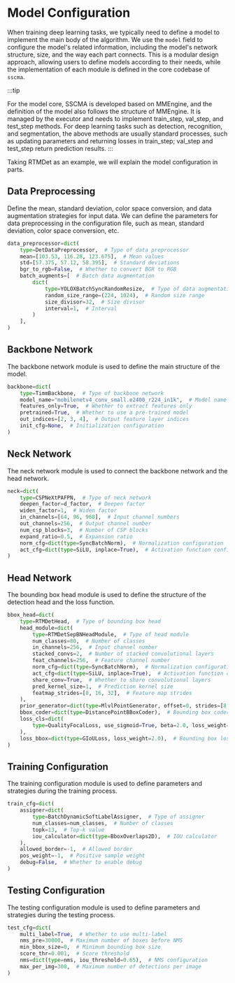 # Model Configuration

When training deep learning tasks, we typically need to define a model to implement the main body of the algorithm. We use the `model` field to configure the model's related information, including the model's network structure, size, and the way each part connects. This is a modular design approach, allowing users to define models according to their needs, while the implementation of each module is defined in the core codebase of `sscma`.

:::tip

For the model core, SSCMA is developed based on MMEngine, and the definition of the model also follows the structure of MMEngine. It is managed by the executor and needs to implement train_step, val_step, and test_step methods. For deep learning tasks such as detection, recognition, and segmentation, the above methods are usually standard processes, such as updating parameters and returning losses in train_step; val_step and test_step return prediction results.
:::

Taking RTMDet as an example, we will explain the model configuration in parts.

## Data Preprocessing

Define the mean, standard deviation, color space conversion, and data augmentation strategies for input data. We can define the parameters for data preprocessing in the configuration file, such as mean, standard deviation, color space conversion, etc.

```python
data_preprocessor=dict(
    type=DetDataPreprocessor,  # Type of data preprocessor
    mean=[103.53, 116.28, 123.675],  # Mean values
    std=[57.375, 57.12, 58.395],  # Standard deviations
    bgr_to_rgb=False,  # Whether to convert BGR to RGB
    batch_augments=[  # Batch data augmentation
        dict(
            type=YOLOXBatchSyncRandomResize,  # Type of data augmentation
            random_size_range=(224, 1024),  # Random size range
            size_divisor=32,  # Size divisor
            interval=1,  # Interval
        )
    ],
)
```

## Backbone Network

The backbone network module is used to define the main structure of the model.

```python
backbone=dict(
    type=TimmBackbone,  # Type of backbone network
    model_name="mobilenetv4_conv_small.e2400_r224_in1k",  # Model name
    features_only=True,  # Whether to extract features only
    pretrained=True,  # Whether to use a pre-trained model
    out_indices=[2, 3, 4],  # Output feature layer indices
    init_cfg=None,  # Initialization configuration
)
```

## Neck Network

The neck network module is used to connect the backbone network and the head network.

```python
neck=dict(
    type=CSPNeXtPAFPN,  # Type of neck network
    deepen_factor=d_factor,  # Deepen factor
    widen_factor=1,  # Widen factor
    in_channels=[64, 96, 960],  # Input channel numbers
    out_channels=256,  # Output channel number
    num_csp_blocks=3,  # Number of CSP blocks
    expand_ratio=0.5,  # Expansion ratio
    norm_cfg=dict(type=SyncBatchNorm),  # Normalization configuration
    act_cfg=dict(type=SiLU, inplace=True),  # Activation function configuration
)
```

## Head Network

The bounding box head module is used to define the structure of the detection head and the loss function.

```python
bbox_head=dict(
    type=RTMDetHead,  # Type of bounding box head
    head_module=dict(
        type=RTMDetSepBNHeadModule,  # Type of head module
        num_classes=80,  # Number of classes
        in_channels=256,  # Input channel number
        stacked_convs=2,  # Number of stacked convolutional layers
        feat_channels=256,  # Feature channel number
        norm_cfg=dict(type=SyncBatchNorm),  # Normalization configuration
        act_cfg=dict(type=SiLU, inplace=True),  # Activation function configuration
        share_conv=True,  # Whether to share convolutional layers
        pred_kernel_size=1,  # Prediction kernel size
        featmap_strides=[8, 16, 32],  # Feature map strides
    ),
    prior_generator=dict(type=MlvlPointGenerator, offset=0, strides=[8, 16, 32]),  # Prior box generator
    bbox_coder=dict(type=DistancePointBBoxCoder),  # Bounding box coder
    loss_cls=dict(
        type=QualityFocalLoss, use_sigmoid=True, beta=2.0, loss_weight=1.0  # Classification loss
    ),
    loss_bbox=dict(type=GIoULoss, loss_weight=2.0),  # Bounding box loss
)
```

## Training Configuration

The training configuration module is used to define parameters and strategies during the training process.

```python
train_cfg=dict(
    assigner=dict(
        type=BatchDynamicSoftLabelAssigner,  # Type of assigner
        num_classes=num_classes,  # Number of classes
        topk=13,  # Top-k value
        iou_calculator=dict(type=BboxOverlaps2D),  # IOU calculator
    ),
    allowed_border=-1,  # Allowed border
    pos_weight=-1,  # Positive sample weight
    debug=False,  # Whether to enable debug
)
```

## Testing Configuration

The testing configuration module is used to define parameters and strategies during the testing process.

```python
test_cfg=dict(
    multi_label=True,  # Whether to use multi-label
    nms_pre=30000,  # Maximum number of boxes before NMS
    min_bbox_size=0,  # Minimum bounding box size
    score_thr=0.001,  # Score threshold
    nms=dict(type=nms, iou_threshold=0.65),  # NMS configuration
    max_per_img=300,  # Maximum number of detections per image
)
```
